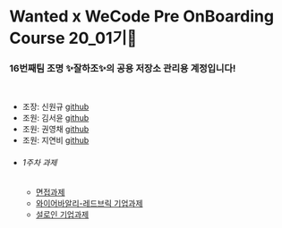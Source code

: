 <h1>Wanted x WeCode Pre OnBoarding Course 20_01기🚀</h1>
<h3>16번째팀 조명 ✨잘하조✨의 공용 저장소 관리용 계정입니다!</h3>

<br/>

* 조장: 신원규 [github](https://github.com/WongueShin)
* 조원: 김서윤 [github](https://github.com/yunred)
* 조원: 권영채 [github](https://github.com/zerochae)
* 조원: 지연비 [github](https://github.com/jyb1798)

<ul>
  <li> <h6>1주차 과제</h6>
    <ul>
      <li> <a href=https://github.com/PreOnboardingTeam-16/1stWeek_interview-task>면접과제</a> </li>
      <li><a href=https://github.com/PreOnBoardingTeam-16/1stWeek_wirebarley-Red-Brick-task>와이어바알리-레드브릭 기업과제</a></li>
      <li><a href=https://github.com/PreOnboardingTeam-16/1stweek-sirloin-task>설로인 기업과제</a></li>
    </ul>
  </li>
</ul>
